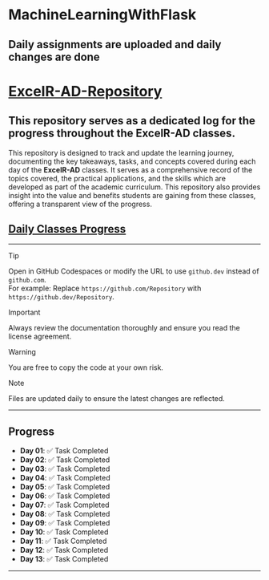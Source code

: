 # MachineLearningWithFlask
## Daily assignments are uploaded and daily changes are done
# <u>ExcelR-AD-Repository</u>
## This repository serves as a dedicated log for the progress throughout the **ExcelR-AD** classes.

This repository is designed to track and update the learning journey, documenting the key takeaways, tasks, and concepts covered during each day of the **ExcelR-AD** classes. It serves as a comprehensive record of the topics covered, the practical applications, and the skills which are developed as part of the academic curriculum. This repository also provides insight into the value and benefits students are gaining from these classes, offering a transparent view of the progress.

## [Daily Classes Progress](#daily-classes-progress)

---

> [!TIP]  
> Open in GitHub Codespaces or modify the URL to use `github.dev` instead of `github.com`.  
> For example: Replace `https://github.com/Repository` with `https://github.dev/Repository`.

> [!IMPORTANT]  
> Always review the documentation thoroughly and ensure you read the license agreement.

> [!WARNING]  
> You are free to copy the code at your own risk.

> [!NOTE]  
> Files are updated daily to ensure the latest changes are reflected.

---

## <a id="daily-classes-progress"></a>Progress

- **Day 01**: ✅ Task Completed  
- **Day 02**: ✅ Task Completed  
- **Day 03**: ✅ Task Completed  
- **Day 04**: ✅ Task Completed  
- **Day 05**: ✅ Task Completed  
- **Day 06**: ✅ Task Completed  
- **Day 07**: ✅ Task Completed  
- **Day 08**: ✅ Task Completed  
- **Day 09**: ✅ Task Completed  
- **Day 10**: ✅ Task Completed  
- **Day 11**: ✅ Task Completed  
- **Day 12**: ✅ Task Completed  
- **Day 13**: ✅ Task Completed

---
